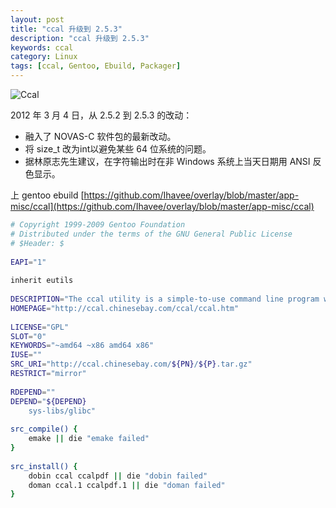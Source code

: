 ```yaml
---
layout: post
title: "ccal 升级到 2.5.3"
description: "ccal 升级到 2.5.3"
keywords: ccal
category: Linux
tags: [ccal, Gentoo, Ebuild, Packager]
---
```


![Ccal](http://cdn.09hd.com/images/2012/03/ccal.png "ccal")

2012 年 3 月 4 日，从 2.5.2 到 2.5.3 的改动：

- 融入了 NOVAS-C 软件包的最新改动。
- 将 size_t 改为int以避免某些 64 位系统的问题。
- 据林原志先生建议，在字符输出时在非 Windows 系统上当天日期用 ANSI 反色显示。

<!-- more -->
上 gentoo ebuild [https://github.com/Ihavee/overlay/blob/master/app-misc/ccal](https://github.com/Ihavee/overlay/blob/master/app-misc/ccal)

```bash
# Copyright 1999-2009 Gentoo Foundation
# Distributed under the terms of the GNU General Public License
# $Header: $
 
EAPI="1"
 
inherit eutils
 
DESCRIPTION="The ccal utility is a simple-to-use command line program which writes a Gregorian calendar together with Chinese calendar to standard output."
HOMEPAGE="http://ccal.chinesebay.com/ccal/ccal.htm"
 
LICENSE="GPL"
SLOT="0"
KEYWORDS="~amd64 ~x86 amd64 x86"
IUSE=""
SRC_URI="http://ccal.chinesebay.com/${PN}/${P}.tar.gz"
RESTRICT="mirror"
 
RDEPEND=""
DEPEND="${DEPEND}
    sys-libs/glibc"
 
src_compile() {
    emake || die "emake failed"
}
 
src_install() {
    dobin ccal ccalpdf || die "dobin failed"
    doman ccal.1 ccalpdf.1 || die "doman failed"
}
```
